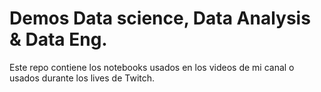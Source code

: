 # Demos Data science, Data Analysis & Data Eng.

Este repo contiene los notebooks usados en los videos de mi canal o usados durante los lives de Twitch.


